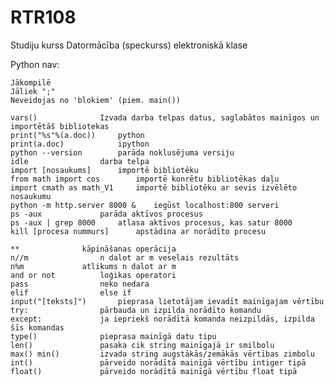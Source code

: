 # RTR108
Studiju kurss Datormācība (speckurss) elektroniskā klase

Python nav:

	Jākompilē
	Jāliek ";"
	Neveidojas no 'blokiem' (piem. main())

	vars()				Izvada darba telpas datus, saglabātos mainīgos un importētāš bibliotekas
	print("%s"%(a.doc))		python
	print(a.doc)			ipython
	python --version		parāda noklusējuma versiju
	idle				darba telpa
	import [nosaukums]		importē bibliotēku
	from math import cos		importē konrētu bibliotēkas daļu
	import cmath as math_V1		importē bibliotēku ar sevis izvēlēto nosaukumu
	python -m http.server 8000 &	iegūst localhost:800 serveri
	ps -aux				parāda aktīvos procesus
	ps -aux | grep 8000		atlasa aktīvos procesus, kas satur 8000
	kill [procesa nummurs]		apstādina ar norādīto procesu
	
	**				kāpināšanas operācija
	n//m				n dalot ar m veselais rezultāts
	n%m				atlikums n dalot ar m
	and or not			loģikas operatori
	pass				neko nedara
	elif				else if
	input("[teksts]")		pieprasa lietotājam ievadīt mainīgajam vērtību
	try:				pārbauda un izpilda norādīto komandu
	except:				ja iepriekš norādītā komanda neizpildās, izpilda šīs komandas
	type()				pieprasa mainīgā datu tipu
	len()				pasaka cik string mainīgajā ir smilbolu
	max() min()			izvada string augstākās/zemākās vērtības zimbolu
	int()				pārveido norādītā mainīgā vērtību intiger tipā
	float()				pārveido norādītā mainīgā vērtību float tipā
